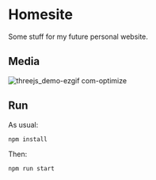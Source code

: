 # Homesite
Some stuff for my future personal website.

## Media
![threejs_demo-ezgif com-optimize](https://github.com/user-attachments/assets/fc68d6a8-5773-41da-af94-4d5764efa3aa)

## Run
As usual:

`npm install`

Then:

`npm run start`
